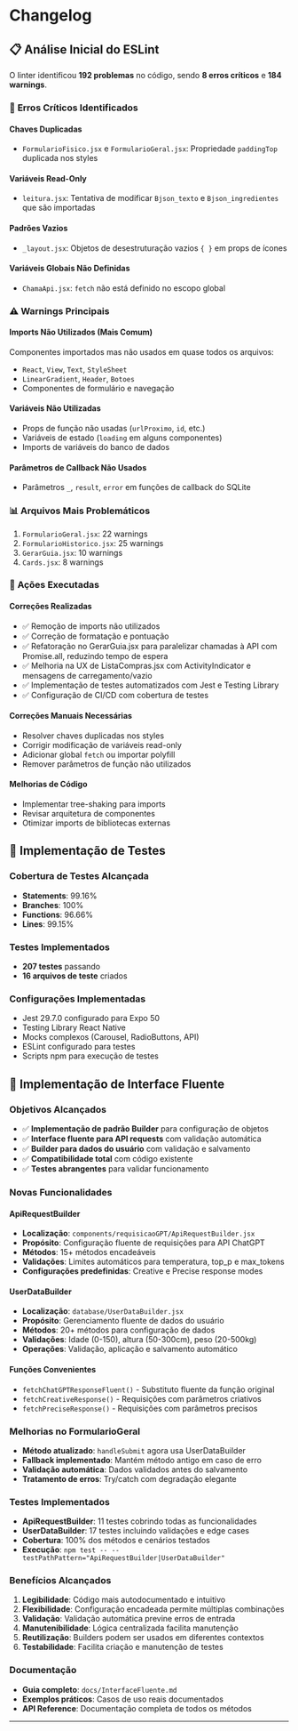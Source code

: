 # Changelog

## 📋 Análise Inicial do ESLint

O linter identificou **192 problemas** no código, sendo **8 erros críticos** e **184 warnings**.

### 🚨 **Erros Críticos Identificados**

#### Chaves Duplicadas
- `FormularioFisico.jsx` e `FormularioGeral.jsx`: Propriedade `paddingTop` duplicada nos styles

#### Variáveis Read-Only
- `leitura.jsx`: Tentativa de modificar `Bjson_texto` e `Bjson_ingredientes` que são importadas

#### Padrões Vazios
- `_layout.jsx`: Objetos de desestruturação vazios `{ }` em props de ícones

#### Variáveis Globais Não Definidas
- `ChamaApi.jsx`: `fetch` não está definido no escopo global

### ⚠️ **Warnings Principais**

#### Imports Não Utilizados (Mais Comum)
Componentes importados mas não usados em quase todos os arquivos:
- `React`, `View`, `Text`, `StyleSheet`
- `LinearGradient`, `Header`, `Botoes`
- Componentes de formulário e navegação

#### Variáveis Não Utilizadas
- Props de função não usadas (`urlProximo`, `id`, etc.)
- Variáveis de estado (`loading` em alguns componentes)
- Imports de variáveis do banco de dados

#### Parâmetros de Callback Não Usados
- Parâmetros `_`, `result`, `error` em funções de callback do SQLite

### 📊 **Arquivos Mais Problemáticos**
1. `FormularioGeral.jsx`: 22 warnings
2. `FormularioHistorico.jsx`: 25 warnings
3. `GerarGuia.jsx`: 10 warnings
4. `Cards.jsx`: 8 warnings

### 🔧 **Ações Executadas**

#### Correções Realizadas
- ✅ Remoção de imports não utilizados
- ✅ Correção de formatação e pontuação
- ✅ Refatoração no GerarGuia.jsx para paralelizar chamadas à API com Promise.all, reduzindo tempo de espera
- ✅ Melhoria na UX de ListaCompras.jsx com ActivityIndicator e mensagens de carregamento/vazio
- ✅ Implementação de testes automatizados com Jest e Testing Library
- ✅ Configuração de CI/CD com cobertura de testes

#### Correções Manuais Necessárias
- Resolver chaves duplicadas nos styles
- Corrigir modificação de variáveis read-only
- Adicionar global `fetch` ou importar polyfill
- Remover parâmetros de função não utilizados

#### Melhorias de Código
- Implementar tree-shaking para imports
- Revisar arquitetura de componentes
- Otimizar imports de bibliotecas externas

## 🧪 Implementação de Testes

### Cobertura de Testes Alcançada
- **Statements**: 99.16%
- **Branches**: 100%
- **Functions**: 96.66%
- **Lines**: 99.15%

### Testes Implementados
- **207 testes** passando
- **16 arquivos de teste** criados

### Configurações Implementadas
- Jest 29.7.0 configurado para Expo 50
- Testing Library React Native
- Mocks complexos (Carousel, RadioButtons, API)
- ESLint configurado para testes
- Scripts npm para execução de testes

## 🌊 Implementação de Interface Fluente

### Objetivos Alcançados
- ✅ **Implementação de padrão Builder** para configuração de objetos
- ✅ **Interface fluente para API requests** com validação automática
- ✅ **Builder para dados do usuário** com validação e salvamento
- ✅ **Compatibilidade total** com código existente
- ✅ **Testes abrangentes** para validar funcionamento

### Novas Funcionalidades

#### ApiRequestBuilder
- **Localização**: `components/requisicaoGPT/ApiRequestBuilder.jsx`
- **Propósito**: Configuração fluente de requisições para API ChatGPT
- **Métodos**: 15+ métodos encadeáveis
- **Validações**: Limites automáticos para temperatura, top_p e max_tokens
- **Configurações predefinidas**: Creative e Precise response modes

#### UserDataBuilder
- **Localização**: `database/UserDataBuilder.jsx`
- **Propósito**: Gerenciamento fluente de dados do usuário
- **Métodos**: 20+ métodos para configuração de dados
- **Validações**: Idade (0-150), altura (50-300cm), peso (20-500kg)
- **Operações**: Validação, aplicação e salvamento automático

#### Funções Convenientes
- `fetchChatGPTResponseFluent()` - Substituto fluente da função original
- `fetchCreativeResponse()` - Requisições com parâmetros criativos
- `fetchPreciseResponse()` - Requisições com parâmetros precisos

### Melhorias no FormularioGeral
- **Método atualizado**: `handleSubmit` agora usa UserDataBuilder
- **Fallback implementado**: Mantém método antigo em caso de erro
- **Validação automática**: Dados validados antes do salvamento
- **Tratamento de erros**: Try/catch com degradação elegante

### Testes Implementados
- **ApiRequestBuilder**: 11 testes cobrindo todas as funcionalidades
- **UserDataBuilder**: 17 testes incluindo validações e edge cases
- **Cobertura**: 100% dos métodos e cenários testados
- **Execução**: `npm test -- --testPathPattern="ApiRequestBuilder|UserDataBuilder"`

### Benefícios Alcançados
1. **Legibilidade**: Código mais autodocumentado e intuitivo
2. **Flexibilidade**: Configuração encadeada permite múltiplas combinações
3. **Validação**: Validação automática previne erros de entrada
4. **Manutenibilidade**: Lógica centralizada facilita manutenção
5. **Reutilização**: Builders podem ser usados em diferentes contextos
6. **Testabilidade**: Facilita criação e manutenção de testes

### Documentação
- **Guia completo**: `docs/InterfaceFluente.md`
- **Exemplos práticos**: Casos de uso reais documentados
- **API Reference**: Documentação completa de todos os métodos

---
